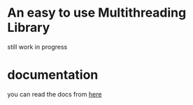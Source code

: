 # An easy to use Multithreading Library

still work in progress 

# documentation
you can read the docs from [here](https://github.com/NathanWesly/test/wiki)
